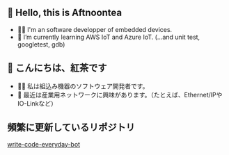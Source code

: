 ## 👋 Hello, this is Aftnoontea
- 👨‍⚕️ I'm an software developper of embedded devices.
- 🌱 I’m currently learning AWS IoT and Azure IoT. (...and unit test, googletest, gdb)

## 👋 こんにちは、紅茶です
- 👨‍⚕️ 私は組込み機器のソフトウェア開発者です。
- 🌱 最近は産業用ネットワークに興味があります。（たとえば、Ethernet/IPやIO-Linkなど）

## 頻繁に更新しているリポジトリ
[write-code-everyday-bot](https://github.com/aftnoontea/write-code-everyday-bot "write-code-everyday-bot")

<!---
aftnoontea/aftnoontea is a ✨ special ✨ repository because its `README.md` (this file) appears on your GitHub profile.
You can click the Preview link to take a look at your changes.
--->
